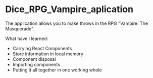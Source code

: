# Dice_RPG_Vampire_aplication
The application allows you to make throws in the RPG "Vampire: The Masquerade".

What have i learned:
- Carrying React Components
- Store information in local memory
- Component disposal
- Importing components
- Putting it all together in one working whole
